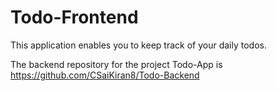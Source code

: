 # Todo-Frontend

This application enables you to keep track of your daily todos.

The backend repository for the project Todo-App is https://github.com/CSaiKiran8/Todo-Backend
